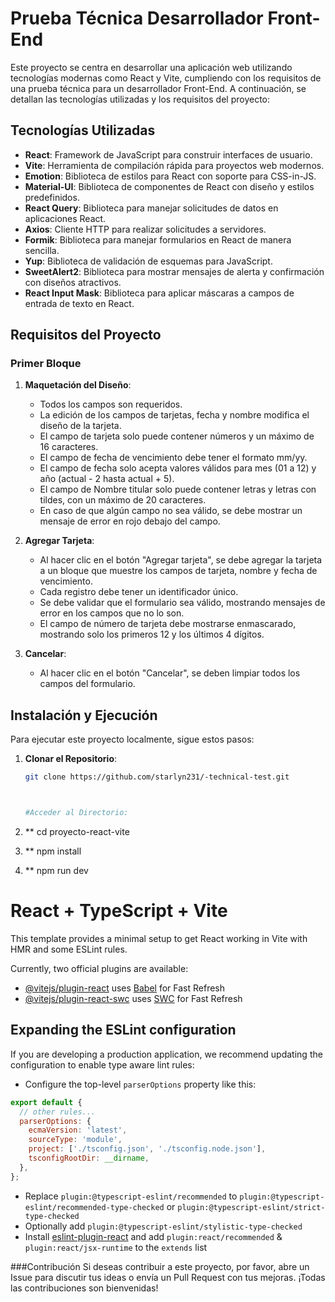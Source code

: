 # Prueba Técnica Desarrollador Front-End

Este proyecto se centra en desarrollar una aplicación web utilizando tecnologías modernas como React y Vite, cumpliendo con los requisitos de una prueba técnica para un desarrollador Front-End. A continuación, se detallan las tecnologías utilizadas y los requisitos del proyecto:

## Tecnologías Utilizadas

- **React**: Framework de JavaScript para construir interfaces de usuario.
- **Vite**: Herramienta de compilación rápida para proyectos web modernos.
- **Emotion**: Biblioteca de estilos para React con soporte para CSS-in-JS.
- **Material-UI**: Biblioteca de componentes de React con diseño y estilos predefinidos.
- **React Query**: Biblioteca para manejar solicitudes de datos en aplicaciones React.
- **Axios**: Cliente HTTP para realizar solicitudes a servidores.
- **Formik**: Biblioteca para manejar formularios en React de manera sencilla.
- **Yup**: Biblioteca de validación de esquemas para JavaScript.
- **SweetAlert2**: Biblioteca para mostrar mensajes de alerta y confirmación con diseños atractivos.
- **React Input Mask**: Biblioteca para aplicar máscaras a campos de entrada de texto en React.

## Requisitos del Proyecto

### Primer Bloque

1. **Maquetación del Diseño**:

   - Todos los campos son requeridos.
   - La edición de los campos de tarjetas, fecha y nombre modifica el diseño de la tarjeta.
   - El campo de tarjeta solo puede contener números y un máximo de 16 caracteres.
   - El campo de fecha de vencimiento debe tener el formato mm/yy.
   - El campo de fecha solo acepta valores válidos para mes (01 a 12) y año (actual - 2 hasta actual + 5).
   - El campo de Nombre titular solo puede contener letras y letras con tildes, con un máximo de 20 caracteres.
   - En caso de que algún campo no sea válido, se debe mostrar un mensaje de error en rojo debajo del campo.

2. **Agregar Tarjeta**:

   - Al hacer clic en el botón "Agregar tarjeta", se debe agregar la tarjeta a un bloque que muestre los campos de tarjeta, nombre y fecha de vencimiento.
   - Cada registro debe tener un identificador único.
   - Se debe validar que el formulario sea válido, mostrando mensajes de error en los campos que no lo son.
   - El campo de número de tarjeta debe mostrarse enmascarado, mostrando solo los primeros 12 y los últimos 4 dígitos.

3. **Cancelar**:
   - Al hacer clic en el botón "Cancelar", se deben limpiar todos los campos del formulario.

## Instalación y Ejecución

Para ejecutar este proyecto localmente, sigue estos pasos:

1. **Clonar el Repositorio**:

   ```bash
   git clone https://github.com/starlyn231/-technical-test.git



   #Acceder al Directorio:
   ```

1. \*\* cd proyecto-react-vite
1. \*\* npm install
1. \*\* npm run dev

# React + TypeScript + Vite

This template provides a minimal setup to get React working in Vite with HMR and some ESLint rules.

Currently, two official plugins are available:

- [@vitejs/plugin-react](https://github.com/vitejs/vite-plugin-react/blob/main/packages/plugin-react/README.md) uses [Babel](https://babeljs.io/) for Fast Refresh
- [@vitejs/plugin-react-swc](https://github.com/vitejs/vite-plugin-react-swc) uses [SWC](https://swc.rs/) for Fast Refresh

## Expanding the ESLint configuration

If you are developing a production application, we recommend updating the configuration to enable type aware lint rules:

- Configure the top-level `parserOptions` property like this:

```js
export default {
  // other rules...
  parserOptions: {
    ecmaVersion: 'latest',
    sourceType: 'module',
    project: ['./tsconfig.json', './tsconfig.node.json'],
    tsconfigRootDir: __dirname,
  },
};
```

- Replace `plugin:@typescript-eslint/recommended` to `plugin:@typescript-eslint/recommended-type-checked` or `plugin:@typescript-eslint/strict-type-checked`
- Optionally add `plugin:@typescript-eslint/stylistic-type-checked`
- Install [eslint-plugin-react](https://github.com/jsx-eslint/eslint-plugin-react) and add `plugin:react/recommended` & `plugin:react/jsx-runtime` to the `extends` list

###Contribución
Si deseas contribuir a este proyecto, por favor, abre un Issue para discutir tus ideas o envía un Pull Request con tus mejoras. ¡Todas las contribuciones son bienvenidas!
